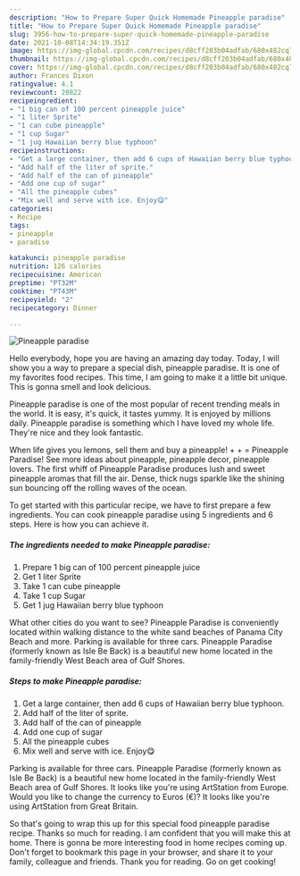 ```yaml
---
description: "How to Prepare Super Quick Homemade Pineapple paradise"
title: "How to Prepare Super Quick Homemade Pineapple paradise"
slug: 3956-how-to-prepare-super-quick-homemade-pineapple-paradise
date: 2021-10-08T14:34:19.351Z
image: https://img-global.cpcdn.com/recipes/d8cff203b04adfab/680x482cq70/pineapple-paradise-recipe-main-photo.jpg
thumbnail: https://img-global.cpcdn.com/recipes/d8cff203b04adfab/680x482cq70/pineapple-paradise-recipe-main-photo.jpg
cover: https://img-global.cpcdn.com/recipes/d8cff203b04adfab/680x482cq70/pineapple-paradise-recipe-main-photo.jpg
author: Frances Dixon
ratingvalue: 4.1
reviewcount: 20822
recipeingredient:
- "1 big can of 100 percent pineapple juice"
- "1 liter Sprite"
- "1 can cube pineapple"
- "1 cup Sugar"
- "1 jug Hawaiian berry blue typhoon"
recipeinstructions:
- "Get a large container, then add 6 cups of Hawaiian berry blue typhoon."
- "Add half of the liter of sprite."
- "Add half of the can of pineapple"
- "Add one cup of sugar"
- "All the pineapple cubes"
- "Mix well and serve with ice. Enjoy😋"
categories:
- Recipe
tags:
- pineapple
- paradise

katakunci: pineapple paradise 
nutrition: 126 calories
recipecuisine: American
preptime: "PT32M"
cooktime: "PT43M"
recipeyield: "2"
recipecategory: Dinner

---
```



![Pineapple paradise](https://img-global.cpcdn.com/recipes/d8cff203b04adfab/680x482cq70/pineapple-paradise-recipe-main-photo.jpg)

Hello everybody, hope you are having an amazing day today. Today, I will show you a way to prepare a special dish, pineapple paradise. It is one of my favorites food recipes. This time, I am going to make it a little bit unique. This is gonna smell and look delicious.

Pineapple paradise is one of the most popular of recent trending meals in the world. It is easy, it's quick, it tastes yummy. It is enjoyed by millions daily. Pineapple paradise is something which I have loved my whole life. They're nice and they look fantastic.

When life gives you lemons, sell them and buy a pineapple! + + = Pineapple Paradise! See more ideas about pineapple, pineapple decor, pineapple lovers. The first whiff of Pineapple Paradise produces lush and sweet pineapple aromas that fill the air. Dense, thick nugs sparkle like the shining sun bouncing off the rolling waves of the ocean.


To get started with this particular recipe, we have to first prepare a few ingredients. You can cook pineapple paradise using 5 ingredients and 6 steps. Here is how you can achieve it.

<!--inarticleads1-->

##### The ingredients needed to make Pineapple paradise:

1. Prepare 1 big can of 100 percent pineapple juice
1. Get 1 liter Sprite
1. Take 1 can cube pineapple
1. Take 1 cup Sugar
1. Get 1 jug Hawaiian berry blue typhoon


What other cities do you want to see? Pineapple Paradise is conveniently located within walking distance to the white sand beaches of Panama City Beach and more. Parking is available for three cars. Pineapple Paradise (formerly known as Isle Be Back) is a beautiful new home located in the family-friendly West Beach area of Gulf Shores. 

<!--inarticleads2-->

##### Steps to make Pineapple paradise:

1. Get a large container, then add 6 cups of Hawaiian berry blue typhoon.
1. Add half of the liter of sprite.
1. Add half of the can of pineapple
1. Add one cup of sugar
1. All the pineapple cubes
1. Mix well and serve with ice. Enjoy😋


Parking is available for three cars. Pineapple Paradise (formerly known as Isle Be Back) is a beautiful new home located in the family-friendly West Beach area of Gulf Shores. It looks like you&#39;re using ArtStation from Europe. Would you like to change the currency to Euros (€)? It looks like you&#39;re using ArtStation from Great Britain. 

So that's going to wrap this up for this special food pineapple paradise recipe. Thanks so much for reading. I am confident that you will make this at home. There is gonna be more interesting food in home recipes coming up. Don't forget to bookmark this page in your browser, and share it to your family, colleague and friends. Thank you for reading. Go on get cooking!
